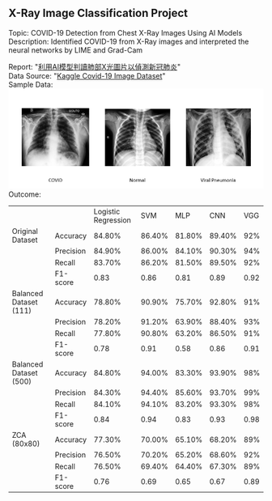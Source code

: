 ## X-Ray Image Classification Project
Topic: COVID-19 Detection from Chest X-Ray Images Using AI Models  
Description: Identified COVID-19 from X-Ray images and interpreted the neural networks by LIME and Grad-Cam  

Report: "[利用AI模型判讀肺部X光圖片以偵測新冠肺炎](https://github.com/Tim-HanSheng-Huang/XRayImageClassificationProject/blob/main/XRayImageClassification_Report.pdf)"  
Data Source: "[Kaggle Covid-19 Image Dataset](https://www.kaggle.com/pranavraikokte/covid19-image-dataset)"  
Sample Data:  
![image](https://github.com/Tim-HanSheng-Huang/XRayImageClassificationProject/blob/main/XRay_Sample.png)  
Outcome: 
<table>
   <tr>
      <td></td>
      <td></td>
      <td>Logistic Regression</td>
      <td>SVM</td>
      <td>MLP</td>
      <td>CNN</td>
      <td>VGG</td>
   </tr>
   <tr>
      <td>Original Dataset</td>
      <td>Accuracy</td>
      <td>84.80%</td>
      <td>86.40%</td>
      <td>81.80%</td>
      <td>89.40%</td>
      <td>92%</td>
   </tr>
   <tr>
      <td></td>
      <td>Precision</td>
      <td>84.90%</td>
      <td>86.00%</td>
      <td>84.10%</td>
      <td>90.30%</td>
      <td>94%</td>
   </tr>
   <tr>
      <td></td>
      <td>Recall</td>
      <td>83.70%</td>
      <td>86.20%</td>
      <td>81.50%</td>
      <td>89.50%</td>
      <td>92%</td>
   </tr>
   <tr>
      <td></td>
      <td>F1-score</td>
      <td>0.83</td>
      <td>0.86</td>
      <td>0.81</td>
      <td>0.89</td>
      <td>0.92</td>
   </tr>
   <tr>
      <td>Balanced Dataset (111)</td>
      <td>Accuracy</td>
      <td>78.80%</td>
      <td>90.90%</td>
      <td>75.70%</td>
      <td>92.80%</td>
      <td>91%</td>
   </tr>
   <tr>
      <td></td>
      <td>Precision</td>
      <td>78.20%</td>
      <td>91.20%</td>
      <td>63.90%</td>
      <td>88.40%</td>
      <td>93%</td>
   </tr>
   <tr>
      <td></td>
      <td>Recall</td>
      <td>77.80%</td>
      <td>90.80%</td>
      <td>63.20%</td>
      <td>86.50%</td>
      <td>91%</td>
   </tr>
   <tr>
      <td></td>
      <td>F1-score</td>
      <td>0.78</td>
      <td>0.91</td>
      <td>0.58</td>
      <td>0.86</td>
      <td>0.91</td>
   </tr>
   <tr>
      <td>Balanced Dataset (500)</td>
      <td>Accuracy</td>
      <td>84.80%</td>
      <td>94.00%</td>
      <td>83.30%</td>
      <td>93.90%</td>
      <td>98%</td>
   </tr>
   <tr>
      <td></td>
      <td>Precision</td>
      <td>84.30%</td>
      <td>94.40%</td>
      <td>85.60%</td>
      <td>93.70%</td>
      <td>99%</td>
   </tr>
   <tr>
      <td></td>
      <td>Recall</td>
      <td>84.10%</td>
      <td>94.10%</td>
      <td>83.20%</td>
      <td>93.30%</td>
      <td>98%</td>
   </tr>
   <tr>
      <td></td>
      <td>F1-score</td>
      <td>0.84</td>
      <td>0.94</td>
      <td>0.83</td>
      <td>0.93</td>
      <td>0.98</td>
   </tr>
   <tr>
      <td>ZCA (80x80)</td>
      <td>Accuracy</td>
      <td>77.30%</td>
      <td>70.00%</td>
      <td>65.10%</td>
      <td>68.20%</td>
      <td>89%</td>
   </tr>
   <tr>
      <td></td>
      <td>Precision</td>
      <td>76.50%</td>
      <td>70.20%</td>
      <td>65.20%</td>
      <td>68.60%</td>
      <td>92%</td>
   </tr>
   <tr>
      <td></td>
      <td>Recall</td>
      <td>76.50%</td>
      <td>69.40%</td>
      <td>64.40%</td>
      <td>67.30%</td>
      <td>89%</td>
   </tr>
   <tr>
      <td></td>
      <td>F1-score</td>
      <td>0.76</td>
      <td>0.69</td>
      <td>0.65</td>
      <td>0.67</td>
      <td>0.89</td>
   </tr>
</table>

